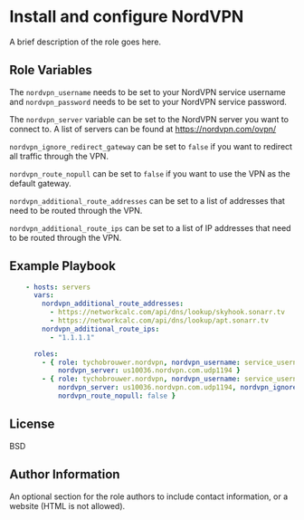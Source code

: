 Install and configure NordVPN
=========

A brief description of the role goes here.

Role Variables
--------------

The ```nordvpn_username``` needs to be set to your NordVPN service username and ```nordvpn_password``` needs to be set to your NordVPN service password.

The ```nordvpn_server``` variable can be set to the NordVPN server you want to connect to. A list of servers can be found at <https://nordvpn.com/ovpn/>

```nordvpn_ignore_redirect_gateway``` can be set to ```false``` if you want to redirect all traffic through the VPN.

```nordvpn_route_nopull``` can be set to ```false``` if you want to use the VPN as the default gateway.

```nordvpn_additional_route_addresses``` can be set to a list of addresses that need to be routed through the VPN.

```nordvpn_additional_route_ips``` can be set to a list of IP addresses that need to be routed through the VPN.

Example Playbook
----------------

```yaml
    - hosts: servers
      vars:
        nordvpn_additional_route_addresses:
          - https://networkcalc.com/api/dns/lookup/skyhook.sonarr.tv
          - https://networkcalc.com/api/dns/lookup/apt.sonarr.tv
        nordvpn_additional_route_ips:
          - "1.1.1.1"

      roles:
        - { role: tychobrouwer.nordvpn, nordvpn_username: service_username, nordvpn_password: service_password,
            nordvpn_server: us10036.nordvpn.com.udp1194 }
        - { role: tychobrouwer.nordvpn, nordvpn_username: service_username, nordvpn_password: service_password,
            nordvpn_server: us10036.nordvpn.com.udp1194, nordvpn_ignore_redirect_gateway: true,
            nordvpn_route_nopull: false }
```

License
-------

BSD

Author Information
------------------

An optional section for the role authors to include contact information, or a website (HTML is not allowed).
